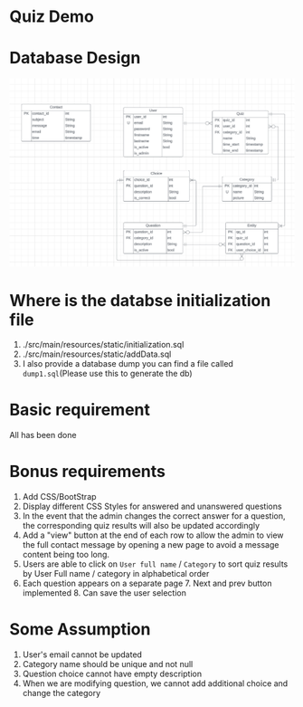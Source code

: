 # Quiz Demo

# Database Design

![erdiagram](./readme_resource/erdiagram.png)

# Where is the databse initialization file
1. ./src/main/resources/static/initialization.sql
2. ./src/main/resources/static/addData.sql
3. I also provide a database dump you can find a file called `dump1.sql`(Please use this to generate the db)

# Basic requirement
All has been done



# Bonus requirements
1. Add CSS/BootStrap
2. Display different CSS Styles for answered and unanswered questions
3. In the event that the admin changes the correct answer for a question, the corresponding quiz results will also be updated accordingly
4. Add  a "view" button at the end of each row to allow the admin to view the full contact message by opening a new page to avoid a message content being too long.
5. Users are able to click on `User full name` / `Category` to sort quiz results by User Full name / category in alphabetical order
6. Each question appears on a separate page
   7. Next and prev button implemented
   8. Can save the user selection


# Some Assumption
1. User's email cannot be updated
2. Category name should be unique and not null
3. Question choice cannot have empty description
4. When we are modifying question, we cannot add additional choice and change the category
